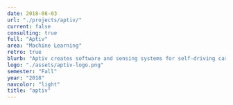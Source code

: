 ```yaml
---
date: 2018-08-03
url: "./projects/aptiv/"
current: false
consulting: true
full: "Aptiv"
area: "Machine Learning"
retro: true
blurb: "Aptiv creates software and sensing systems for self-driving cars. We will be developing models to learn the state of the driver and its environment."
logo: "./assets/aptiv-logo.png"
semester: "Fall"
year: "2018"
navcolor: "light"
title: "aptiv"
---
```

